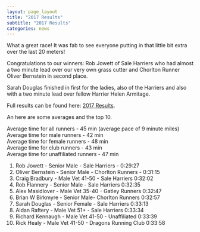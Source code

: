 ```yaml
---
layout: page_layout
title: "2017 Results"
subtitle: "2017 Results"
categories: news
---
```


What a great race! It was fab to see everyone putting in that little bit extra over the last 20 meters!

Congratulations to our winners: Rob Jowett of Sale Harriers who had almost a two minute lead over our very own grass cutter and Chorlton Runner Oliver Bernstein in second place.&nbsp;

Sarah Douglas finished in first for the ladies, also of the Harriers and also with a two minute lead over fellow Harrier Helen Armitage.

Full results can be found here:&nbsp;[2017 Results](https://docs.google.com/spreadsheets/d/1--PonmWqkXS9_ViLjKRDHWappwZ4ABYcXCRcvvqE4ug/pub?gid=996950708&amp;single=true&amp;output=pdf).

An here are some averages and the top 10.

Average time for all runners - 45 min (average pace of 9 minute miles)<br>Average time for male runners - 42 min<br>Average time for female runners - 48 min<br>Average time for club runners - 43 min<br>Average time for unaffiliated runners - 47 min

1. Rob Jowett - Senior Male - Sale Harriers - 0:29:27
2. Oliver Bernstein - Senior Male - Chorlton Runners - 0:31:15
3. Craig Bradbury - Male Vet 41-50 - Sale Harriers 0:32:02
4. Rob Flannery - Senior Male - Sale Harriers 0:32:35
5. Alex Masidlover - Male Vet 35-40 - Gatley Runners 0:32:47
6. Brian W Birkmyre - Senior Male- Chorlton Runners 0:32:57
7. Sarah Douglas - Senior Female - Sale Harriers 0:33:13
8. Aidan Raftery - Male Vet 51+ - Sale Harriers 0:33:34
9. Richard Kennaugh - Male Vet 41-50 - Unaffiliated 0:33:39
10. Rick Healy - Male Vet 41-50 - Dragons Running Club 0:33:58